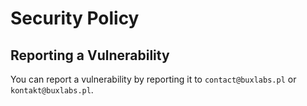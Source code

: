 # Security Policy

## Reporting a Vulnerability

You can report a vulnerability by reporting it to `contact@buxlabs.pl` or `kontakt@buxlabs.pl`.
